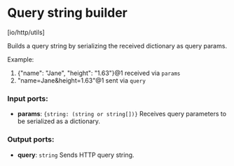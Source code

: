 # Query string builder

[io/http/utils]

Builds a query string by serializing the received dictionary as query params.

Example:
1. {"name": "Jane", "height": "1.63"}@1 received via `params`
2. "name=Jane&height=1.63"@1 sent via `query`

### Input ports:

* __params__: `{string: (string or string[])}`
    Receives query parameters to be serialized as a dictionary.



### Output ports:

* __query__: `string`
    Sends HTTP query string.



